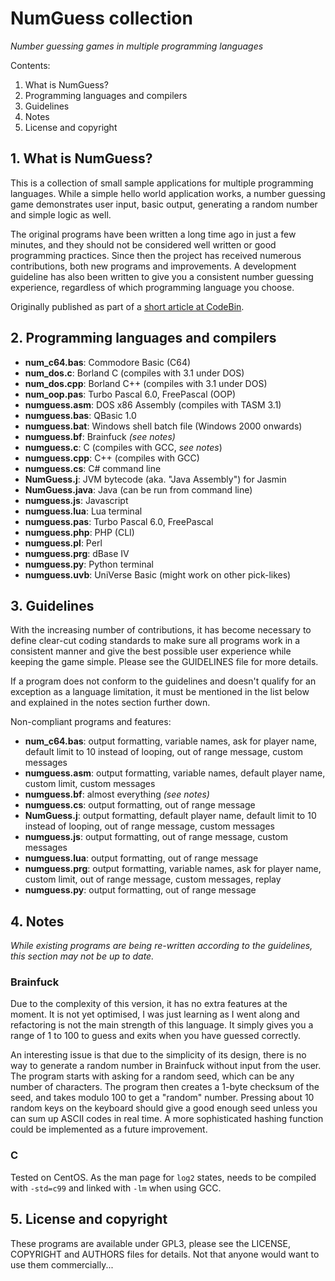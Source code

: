 # NumGuess collection
*Number guessing games in multiple programming languages*

Contents:

1. What is NumGuess?
2. Programming languages and compilers
3. Guidelines
4. Notes
5. License and copyright

## 1. What is NumGuess?

This is a collection of small sample applications for multiple programming languages. While a simple hello world application works, a number guessing game demonstrates user input, basic output, generating a random number and simple logic as well.

The original programs have been written a long time ago in just a few minutes, and they should not be considered well written or good programming practices. Since then the project has received numerous contributions, both new programs and improvements. A development guideline has also been written to give you a consistent number guessing experience, regardless of which programming language you choose.

Originally published as part of a [short article at CodeBin](http://codebin.co.uk/blog/number-guessing-hello-world-games/).

## 2. Programming languages and compilers

- **num_c64.bas**: Commodore Basic (C64)
- **num_dos.c**: Borland C (compiles with 3.1 under DOS)
- **num_dos.cpp**: Borland C++ (compiles with 3.1 under DOS)
- **num_oop.pas**: Turbo Pascal 6.0, FreePascal (OOP)
- **numguess.asm**: DOS x86 Assembly (compiles with TASM 3.1)
- **numguess.bas**: QBasic 1.0
- **numguess.bat**: Windows shell batch file (Windows 2000 onwards)
- **numguess.bf**: Brainfuck *(see notes)*
- **numguess.c**: C (compiles with GCC, *see notes*)
- **numguess.cpp**: C++ (compiles with GCC)
- **numguess.cs**: C# command line
- **NumGuess.j**: JVM bytecode (aka. "Java Assembly") for Jasmin
- **NumGuess.java**: Java (can be run from command line)
- **numguess.js**: Javascript
- **numguess.lua**: Lua terminal
- **numguess.pas**: Turbo Pascal 6.0, FreePascal
- **numguess.php**: PHP (CLI)
- **numguess.pl**: Perl
- **numguess.prg**: dBase IV
- **numguess.py**: Python terminal
- **numguess.uvb**: UniVerse Basic (might work on other pick-likes)

## 3. Guidelines

With the increasing number of contributions, it has become necessary to define clear-cut coding standards to make sure all programs work in a consistent manner and give the best possible user experience while keeping the game simple. Please see the GUIDELINES file for more details.

If a program does not conform to the guidelines and doesn't qualify for an exception as a language limitation, it must be mentioned in the list below and explained in the notes section further down.

Non-compliant programs and features:

- **num_c64.bas**: output formatting, variable names, ask for player name, default limit to 10 instead of looping, out of range message, custom messages
- **numguess.asm**: output formatting, variable names, default player name, custom limit, custom messages
- **numguess.bf**: almost everything *(see notes)*
- **numguess.cs**: output formatting, out of range message
- **NumGuess.j**: output formatting, default player name, default limit to 10 instead of looping, out of range message, custom messages
- **numguess.js**: output formatting, out of range message, custom messages
- **numguess.lua**: output formatting, out of range message
- **numguess.prg**: output formatting, variable names, ask for player name, custom limit, out of range message, custom messages, replay
- **numguess.py**: output formatting, out of range message

## 4. Notes

*While existing programs are being re-written according to the guidelines, this section may not be up to date.*

### Brainfuck

Due to the complexity of this version, it has no extra features at the moment. It is not yet optimised, I was just learning as I went along and refactoring is not the main strength of this language. It simply gives you a range of 1 to 100 to guess and exits when you have guessed correctly.

An interesting issue is that due to the simplicity of its design, there is no way to generate a random number in Brainfuck without input from the user. The program starts with asking for a random seed, which can be any number of characters. The program then creates a 1-byte checksum of the seed, and takes modulo 100 to get a "random" number. Pressing about 10 random keys on the keyboard should give a good enough seed unless you can sum up ASCII codes in real time. A more sophisticated hashing function could be implemented as a future improvement.

### C

Tested on CentOS. As the man page for ```log2``` states, needs to be compiled with ```-std=c99``` and linked with ```-lm``` when using GCC.

## 5. License and copyright

These programs are available under GPL3, please see the LICENSE, COPYRIGHT and AUTHORS files for details. Not that anyone would want to use them commercially...
